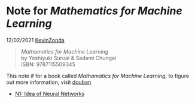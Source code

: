 # Note for *Mathematics for Machine Learning*

12/02/2021 [KevinZonda](https://github.com/KevinZonda)

> *Mathamatics for Machine Learning*  
> by Yoshiyuki Suruai & Sadami Chungai  
> ISBN: 9787115509345

This note if for a book called *Mathamatics for Machine Learning*, to figure out more information, visit [douban](https://book.douban.com/subject/33414479/)

- [N1: Idea of Neural Networks](note/N1.md)
